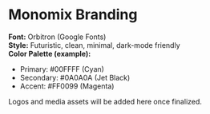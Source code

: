 # Monomix Branding

**Font:** Orbitron (Google Fonts)  
**Style:** Futuristic, clean, minimal, dark-mode friendly  
**Color Palette (example):**
- Primary: #00FFFF (Cyan)
- Secondary: #0A0A0A (Jet Black)
- Accent: #FF0099 (Magenta)

Logos and media assets will be added here once finalized.
